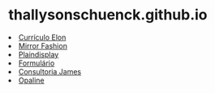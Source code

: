 # thallysonschuenck.github.io

<li><a href="curriculo" target="_blank">Currículo Elon</a></li>
<li><a href="mirrorfashion" target="_blank">Mirror Fashion</a></li>
<li><a href="lab03" target="_blank">Plaindisplay</a></li>
<li><a href="lab4" target="_blank">Formulário</a></li>
<li><a href="consultoria" target="_blank">Consultoria James</a></li>
<li><a href="Opaline" target="_blank">Opaline</a></li>
